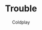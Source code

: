 ---
layout: post
title: Trouble
author: Coldplay
language: "Français"
image:
  artist: coldplay.png
---